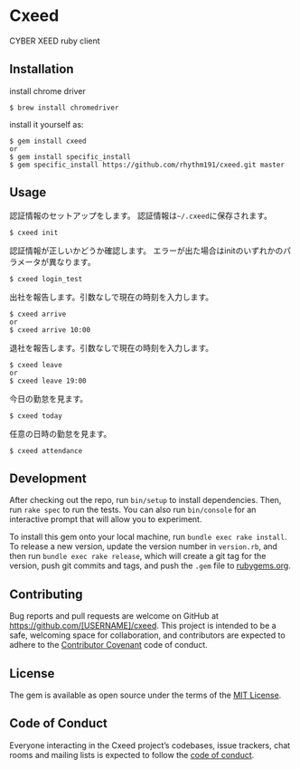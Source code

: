# Cxeed

CYBER XEED ruby client

## Installation

install chrome driver

    $ brew install chromedriver


install it yourself as:

    $ gem install cxeed
    or
    $ gem install specific_install
    $ gem specific_install https://github.com/rhythm191/cxeed.git master


## Usage

認証情報のセットアップをします。
認証情報は`~/.cxeed`に保存されます。

    $ cxeed init

認証情報が正しいかどうか確認します。
エラーが出た場合はinitのいずれかのパラメータが異なります。

    $ cxeed login_test

出社を報告します。引数なしで現在の時刻を入力します。

    $ cxeed arrive
    or
    $ cxeed arrive 10:00
    
退社を報告します。引数なしで現在の時刻を入力します。

    $ cxeed leave
    or
    $ cxeed leave 19:00

今日の勤怠を見ます。

    $ cxeed today
    
任意の日時の勤怠を見ます。

    $ cxeed attendance


## Development

After checking out the repo, run `bin/setup` to install dependencies. Then, run `rake spec` to run the tests. You can also run `bin/console` for an interactive prompt that will allow you to experiment.

To install this gem onto your local machine, run `bundle exec rake install`. To release a new version, update the version number in `version.rb`, and then run `bundle exec rake release`, which will create a git tag for the version, push git commits and tags, and push the `.gem` file to [rubygems.org](https://rubygems.org).

## Contributing

Bug reports and pull requests are welcome on GitHub at https://github.com/[USERNAME]/cxeed. This project is intended to be a safe, welcoming space for collaboration, and contributors are expected to adhere to the [Contributor Covenant](http://contributor-covenant.org) code of conduct.

## License

The gem is available as open source under the terms of the [MIT License](http://opensource.org/licenses/MIT).

## Code of Conduct

Everyone interacting in the Cxeed project’s codebases, issue trackers, chat rooms and mailing lists is expected to follow the [code of conduct](https://github.com/[USERNAME]/cxeed/blob/master/CODE_OF_CONDUCT.md).
